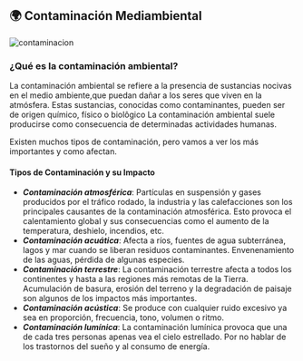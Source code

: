 ## 🌍 Contaminación Mediambiental

![contaminacion](img/contaminacion_ambiental.png)

### ¿Qué es la contaminación ambiental?

La contaminación ambiental se refiere a la presencia de sustancias nocivas en el medio ambiente,que puedan dañar a los seres que viven en la atmósfera.
Estas sustancias, conocidas como contaminantes, pueden ser de origen químico, físico o biolôgico
La contaminación ambiental suele producirse como consecuencia de determinadas actividades humanas.

Existen muchos tipos de contaminación, pero vamos a ver los más importantes y como afectan.

#### Tipos de Contaminación y su Impacto

- _**Contaminación atmosférica**_: Partículas en suspensión y gases producidos por el tráfico rodado, la industria y las calefacciones son los principales causantes de la contaminación atmosférica. Esto provoca el calentamiento global y sus consecuencias como el aumento de la temperatura, deshielo, incendios, etc.
- _**Contaminación acuática**_: Afecta a ríos, fuentes de agua subterránea, lagos y mar cuando se liberan residuos contaminantes. Envenenamiento de las aguas, pérdida de algunas especies.
- _**Contaminación terrestre**_: La contaminación terrestre afecta a todos los continentes y hasta a las regiones más remotas de la Tierra. Acumulación de basura, erosión del terreno y la degradación de paisaje son algunos de los impactos más importantes.
- _**Contaminación acústica**_: Se produce con cualquier ruido excesivo ya sea en proporción, frecuencia, tono, volumen o ritmo.
- _**Contaminación lumínica**_: La contaminación lumínica provoca que una de cada tres personas apenas vea el cielo estrellado. Por no hablar de los trastornos del sueño y al consumo de energía.
